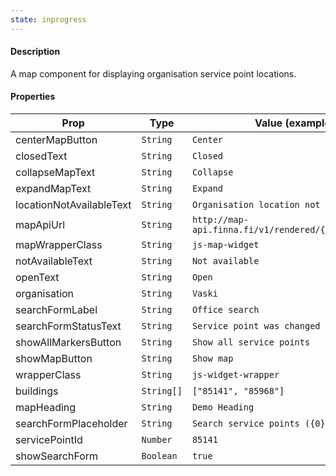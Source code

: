 ```yaml
---
state: inprogress
---
```


#### Description

A map component for displaying organisation service point locations.

#### Properties

| Prop                     | Type       | Value (example)                                       | Required |
| ------------------------ | ---------- | ----------------------------------------------------- | -------- |
| centerMapButton          | `String`   | `Center`                                              | Yes      |
| closedText               | `String`   | `Closed`                                              | Yes      |
| collapseMapText          | `String`   | `Collapse`                                            | Yes      |
| expandMapText            | `String`   | `Expand`                                              | Yes      |
| locationNotAvailableText | `String`   | `Organisation location not available`                 | Yes      |
| mapApiUrl                | `String`   | `http://map-api.finna.fi/v1/rendered/{z}/{x}/{y}.png` | Yes      |
| mapWrapperClass          | `String`   | `js-map-widget`                                       | Yes      |
| notAvailableText         | `String`   | `Not available`                                       | Yes      |
| openText                 | `String`   | `Open`                                                | Yes      |
| organisation             | `String`   | `Vaski`                                               | Yes      |
| searchFormLabel          | `String`   | `Office search`                                       | Yes      |
| searchFormStatusText     | `String`   | `Service point was changed to:`                       | Yes      |
| showAllMarkersButton     | `String`   | `Show all service points`                             | Yes      |
| showMapButton            | `String`   | `Show map`                                            | Yes      |
| wrapperClass             | `String`   | `js-widget-wrapper`                                   | Yes      |
| buildings                | `String[]` | `["85141", "85968"]`                                  | No       |
| mapHeading               | `String`   | `Demo Heading`                                        | No       |
| searchFormPlaceholder    | `String`   | `Search service points ({0})`                         | No       |
| servicePointId           | `Number`   | `85141`                                               | No       |
| showSearchForm           | `Boolean`  | `true`                                                | No       |
